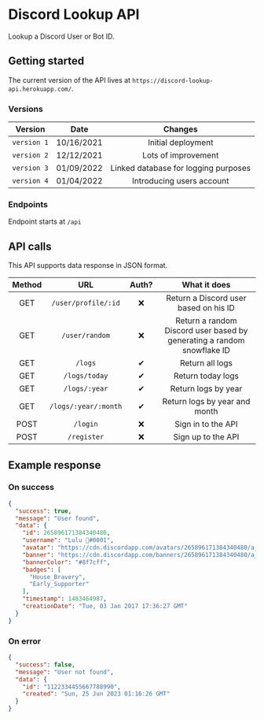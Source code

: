 # Discord Lookup API

Lookup a Discord User or Bot ID.

## Getting started

The current version of the API lives at `https://discord-lookup-api.herokuapp.com/`.

### Versions

| Version | Date | Changes |
| :--------: | :--------: | :--------: |
| `version 1` | 10/16/2021 | Initial deployment |
| `version 2` | 12/12/2021 | Lots of improvement |
| `version 3` | 01/09/2022 | Linked database for logging purposes |
| `version 4` | 01/04/2022 | Introducing users account |

### Endpoints

Endpoint starts at `/api`

## API calls

This API supports data response in JSON format.

| Method | URL | Auth? | What it does |
| :---: | :--------: | :--------: | :--------: |
| GET | `/user/profile/:id` | ❌ | Return a Discord user based on his ID |
| GET | `/user/random` | ❌ |  Return a random Discord user based by generating a random snowflake ID |
| GET | `/logs` | ✔ | Return all logs |
| GET | `/logs/today` | ✔ | Return today logs |
| GET | `/logs/:year` | ✔ | Return logs by year |
| GET | `/logs/:year/:month` | ✔ | Return logs by year and month |
| POST | `/login` | ❌ | Sign in to the API |
| POST | `/register` | ❌ | Sign up to the API |

## Example response

### On success

```json
{
  "success": true,
  "message": "User found",
  "data": {
    "id": 265896171384340480,
    "username": "Lulu 🍉#0001",
    "avatar": "https://cdn.discordapp.com/avatars/265896171384340480/a_b13ecb6f76a048d9309639a45b1c7176",
    "banner": "https://cdn.discordapp.com/banners/265896171384340480/a_70de5d8e8c59a6ae588eca92fc0d58ff",
    "bannerColor": "#8f7cff",
    "badges": [
      "House_Bravery",
      "Early_Supporter"
    ],
    "timestamp": 1483464987,
    "creationDate": "Tue, 03 Jan 2017 17:36:27 GMT"
  }
}
```

### On error

```json
{
  "success": false,
  "message": "User not found",
  "data": {
    "id": "1122334455667788990",
    "created": "Sun, 25 Jun 2023 01:16:26 GMT"
  }
}
```
